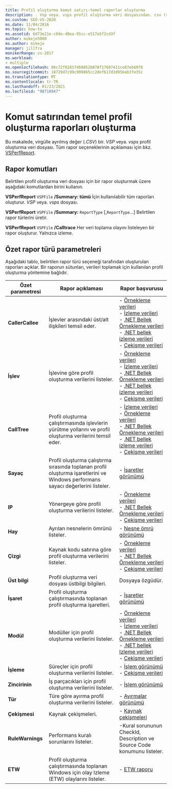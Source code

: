 ```yaml
---
title: Profil oluşturma komut satırı-temel raporlar oluşturma
description: . Vsp veya. vsps profil oluşturma veri dosyasından. csv (virgülle ayrılmış değer) raporları oluşturan VSPerfReport.exe Özet ve CallTrace seçenekleri hakkında bilgi edinin.
ms.custom: SEO-VS-2020
ms.date: 11/04/2016
ms.topic: how-to
ms.assetid: 6d73e21e-c04e-48ea-91cc-e517a5f2cd3f
author: mikejo5000
ms.author: mikejo
manager: jillfra
monikerRange: vs-2017
ms.workload:
- multiple
ms.openlocfilehash: 86c72f0281f459852b878f17687411ce87eb6978
ms.sourcegitcommit: 18729d7c99c999865cc2defb17d3d956eb3fe35c
ms.translationtype: MT
ms.contentlocale: tr-TR
ms.lasthandoff: 01/23/2021
ms.locfileid: "98718947"
---
```

# <a name="create-basic-profiling-reports-from-the-command-line"></a>Komut satırından temel profil oluşturma raporları oluşturma
Bu makalede, virgülle ayrılmış değer (.*CSV*) bir. *VSP* veya. *vsps* profil oluşturma veri dosyası. Tüm rapor seçeneklerinin açıklaması için bkz. [VSPerfReport](../profiling/vsperfreport.md).

## <a name="report-commands"></a>Rapor komutları
 Belirtilen profil oluşturma veri dosyası için bir rapor oluşturmak üzere aşağıdaki komutlardan birini kullanın.

 **VSPerfReport** `VSPFile` **/Summary: tümü** İçin kullanılabilir tüm raporları oluşturur. *VSP* veya. *vsps* dosyası.

 **VSPerfReport** `VSPFile` **/Summary:** `ReportType` [,`ReportType`...] Belirtilen rapor türlerini üretir.

 **VSPerfReport** `VSPFile` **/Calltrace** Her veri toplama olayını listeleyen bir rapor oluşturur. Yalnızca izleme.

## <a name="summary-report-type-parameters"></a>Özet rapor türü parametreleri
 Aşağıdaki tablo, belirtilen rapor türü seçeneği tarafından oluşturulan raporları açıklar. Bir raporun sütunları, verileri toplamak için kullanılan profil oluşturma yöntemine bağlıdır.

|Özet parametresi|Rapor açıklaması|Rapor başvurusu|
|-----------------------|------------------------|----------------------|
|**CallerCallee**|İşlevler arasındaki üst/alt ilişkileri temsil eder.|-   [Örnekleme verileri](../profiling/caller-callee-view-sampling-data.md)<br />-   [İzleme verileri](../profiling/caller-callee-view-instrumentation-data.md)<br />-   [.NET Bellek Örnekleme verileri](../profiling/caller-callee-view-dotnet-memory-sampling-data.md)<br />-   [.NET bellek izleme verileri](../profiling/caller-callee-view-net-memory-instrumentation-data.md)<br />-   [Çekişme verileri](../profiling/caller-callee-view-contention-data.md)|
|**İşlev**|İşlevine göre profil oluşturma verilerini listeler.|-   [Örnekleme verileri](../profiling/functions-view-sampling-data.md)<br />-   [İzleme verileri](../profiling/functions-view-instrumentation-data.md)<br />-   [.NET Bellek Örnekleme verileri](../profiling/functions-view-dotnet-memory-sampling-data.md)<br />-   [.NET bellek izleme verileri](../profiling/functions-view-dotnet-memory-instrumentation-data.md)<br />-   [Çekişme verileri](../profiling/functions-view-contention-data.md)|
|**CallTree**|Profil oluşturma çalıştırmasında işlevlerin yürütme yollarını ve profil oluşturma verilerini temsil eder.|-   [İzleme verileri](../profiling/call-tree-view-instrumentation-data.md)<br />-   [Örnekleme verileri](../profiling/call-tree-view-sampling-data.md)<br />-   [.NET Bellek Örnekleme verileri](../profiling/call-tree-view-dotnet-memory-sampling-data.md)<br />-   [.NET bellek izleme verileri](../profiling/call-tree-view-dotnet-memory-instrumentation-data.md)<br />-   [Çekişme verileri](../profiling/call-tree-view-contention-data.md)|
|**Sayaç**|Profil oluşturma çalıştırma sırasında toplanan profil oluşturma işaretlerini ve Windows performans sayacı değerlerini listeler.|-   [İşaretler görünümü](../profiling/marks-view.md)|
|**IP**|Yönergeye göre profil oluşturma verilerini listeler.|-   [Örnekleme verileri](../profiling/instruction-pointers-ips-view-sampling-data.md)<br />-   [.NET Bellek Örnekleme verileri](../profiling/instruction-pointers-ips-view-dotnet-memory-sampling-data.md)<br />-   [Çekişme verileri](../profiling/instruction-pointers-ips-view-contention-data.md)|
|**Hay**|Ayrılan nesnelerin ömrünü listeler.|-   [Nesne ömrü görünümü](../profiling/object-lifetime-view.md)|
|**Çizgi**|Kaynak kodu satırına göre profil oluşturma verilerini listeler.|-   [Örnekleme verileri](../profiling/lines-view-sampling-data.md)<br />-   [.NET Bellek Örnekleme verileri](../profiling/lines-view-dotnet-memory-sampling-data.md)<br />-   [Çekişme verileri](../profiling/lines-view-contention-data.md)|
|**Üst bilgi**|Profil oluşturma veri dosyası üstbilgi bilgileri.|Dosyaya özgüdür.|
|**İşaret**|Profil oluşturma çalıştırmasında toplanan profil oluşturma işaretleri.|-   [İşaretler görünümü](../profiling/marks-view.md)|
|**Modül**|Modüller için profil oluşturma verilerini listeler.|-   [Örnekleme verileri](../profiling/modules-view-sampling-data.md)<br />-   [İzleme verileri](../profiling/modules-view-instrumentation-data.md)<br />-   [.NET Bellek Örnekleme verileri](../profiling/modules-view-dotnet-memory-sampling-data.md)<br />-   [.NET bellek Izleme verileri](../profiling/modules-view-dotnet-memory-instrumentation-data.md)<br />-   [Çekişme verileri](../profiling/modules-view-contention-data.md)|
|**İşleme**|Süreçler için profil oluşturma verilerini listeler.|-   [İşlem görünümü](../profiling/process-view.md)<br />-   [Çekişme verileri](../profiling/process-view-contention-data.md)|
|**Zincirinin**|İş parçacıkları için profil oluşturma verilerini listeler.|-   [İşlem görünümü](../profiling/process-view.md)|
|**Tür**|Türe göre ayırma profil oluşturma verilerini listeler.|-   [Ayırmalar görünümü](../profiling/dotnet-memory-allocations-view.md)|
|**Çekişmesi**|Kaynak çekişmeleri.|-   [Kaynak çekişmeleri](../profiling/resource-contentions-view-contention-data.md)|
|**RuleWarnings**|Performans kuralı sorunlarını listeler.|-Kural sorununun CheckId, Description ve Source Code konumunu listeler.|
|**ETW**|Profil oluşturma çalıştırmasında toplanan Windows için olay Izleme (ETW) olaylarını listeler.|-   [ETW raporu](../profiling/event-tracing-for-windows-etw-report.md)|
